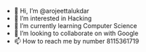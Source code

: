 - 👋 Hi, I’m @arojeettalukdar
- 👀 I’m interested in Hacking
- 🌱 I’m currently learning Computer Science
- 💞️ I’m looking to collaborate on with Google
- 📫 How to reach me by number 8115361719
<!---
arojeettalukdar/arojeettalukdar is a ✨ special ✨ repository because its `README.md` (this file) appears on your GitHub profile.
You can click the Preview link to take a look at your changes.
--->
